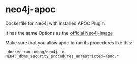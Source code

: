 # neo4j-apoc
Dockerfile for Neo4j with installed APOC Plugin

It has the same Options as the [official Neo4j-Image](https://hub.docker.com/_/neo4j/)

Make sure that you allow apoc to run its procedures like this:
 
 ```
  docker run umbag/neo4j -e NEO4J_dbms_security_procedures_unrestricted=apoc.*
 ```
 
 

